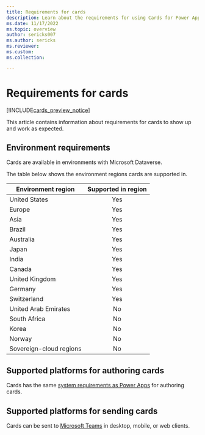 ```yaml
---
title: Requirements for cards
description: Learn about the requirements for using Cards for Power Apps.
ms.date: 11/17/2022
ms.topic: overview
author: sericks007
ms.author: sericks
ms.reviewer: 
ms.custom: 
ms.collection: 

---
```


# Requirements for cards

[!INCLUDE[cards_preview_notice](includes/preview-include.md)]

This article contains information about requirements for cards to show up and work as expected.

## Environment requirements

Cards are available in environments with Microsoft Dataverse.

The table below shows the environment regions cards are supported in.

| Environment region | Supported in region |
|--------------|:---:|
| United States | Yes |
| Europe | Yes |
| Asia | Yes |
| Brazil | Yes |
| Australia | Yes |
| Japan | Yes |
| India | Yes |
| Canada | Yes |
| United Kingdom | Yes |
| Germany | Yes |
| Switzerland | Yes |
| United Arab Emirates | No |
| South Africa | No |
| Korea | No |
| Norway | No |
| Sovereign-cloud regions | No |

## Supported platforms for authoring cards

Cards has the same [system requirements as Power Apps](../limits-and-config.md) for authoring cards.

## Supported platforms for sending cards

Cards can be sent to [Microsoft Teams](send-a-card/send-card-in-teams.md) in desktop, mobile, or web clients.
